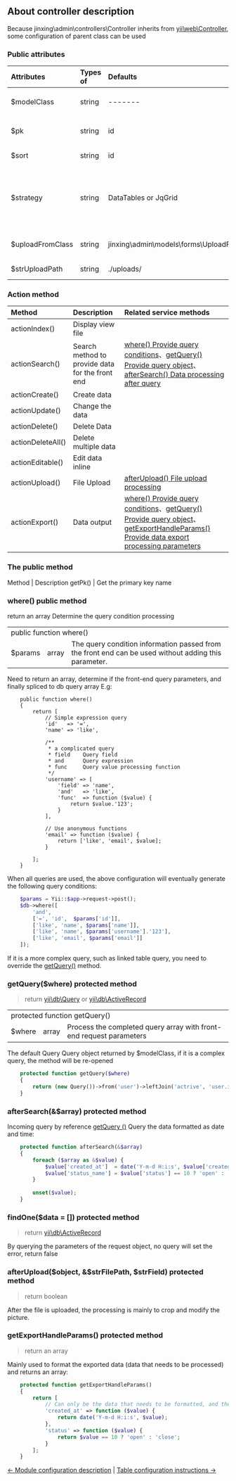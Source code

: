 About controller description
----------------------------

Because jinxing\admin\controllers\Controller inherits from [yii\web\Controller](http://www.yiichina.com/doc/api/2.0/yii-web-controller), some configuration of parent class can be used

### Public attributes
Attributes | Types of | Defaults | Description
:----------|:---------|:---------|:-----------
$modelClass| string   | -------  | [The data model object used](http://www.yiichina.com/doc/api/2.0/yii-db-activerecord)  
$pk        | string   | id       | Data table primary key field
$sort      | string   | id       | Default sort field
$strategy  | string   | DataTables or JqGrid| Use data processing class, corresponding to front-end data table processing
$uploadFromClass|string| jinxing\admin\models\forms\UploadForm| Upload file processing model 
$strUploadPath|string | ./uploads/| Upload file save path

### Action method
Method           | Description          | Related service methods
:----------------|:------------         |:----------------------------
actionIndex()    | Display view file    |
actionSearch()   | Search method to provide data for the front end| [where() Provide query conditions](#where-public-method)、[getQuery() Provide query object](#getquerywhere-protected-method)、[afterSearch() Data processing after query](#aftersearcharray-protected-method)
actionCreate()   | Create data          |
actionUpdate()   | Change the data      |
actionDelete()   | Delete Data          |
actionDeleteAll()| Delete multiple data |
actionEditable() | Edit data inline     |
actionUpload()   | File Upload          | [ afterUpload() File upload processing](#afteruploadobject-strfilepath-strfield-protected-method)
actionExport()   | Data output          | [where() Provide query conditions](#where-public-method)、[getQuery() Provide query object](#getquerywhere-protected-method)、[getExportHandleParams() Provide data export processing parameters ](#getexporthandleparams-protected-method)

### The public method

Method  | Description
getPk() | Get the primary key name

### where() public method 
return an array
Determine the query condition processing

<table>
    <tr>
        <td colspan="3">public function where() </td>
    </tr>
    <tr>
        <td>$params</td>
        <td> array </td>
        <td> The query condition information passed from the front end can be used without adding this parameter. </td>
    </tr>
</table>

Need to return an array, determine if the front-end query parameters, and finally spliced to db query array
E.g:
```
    public function where()
    {
        return [
            // Simple expression query
            'id'   => '=',
            'name' => 'like',
            
            /**
             * a complicated query
             * field    Query field
             * and      Query expression
             * func     Query value processing function
             */
            'username' => [
                'field' => 'name', 
                'and'   => 'like',
                'func'  => function ($value) {
                    return $value.'123';
                }
            ],
            
            // Use anonymous functions
            'email' => function ($value) {
                return ['like', 'email', $value];
            }
           
        ];
    }
```
When all queries are used, the above configuration will eventually generate the following query conditions:
```php
    $params = Yii::$app->request->post();
    $db->where([
        'and',
        ['=', 'id',  $params['id']],
        ['like', 'name', $params['name']],
        ['like', 'name', $params['username'].'123'],
        ['like', 'email', $params['email']]
    ]);
```

If it is a more complex query, such as linked table query, you need to override the [getQuery()](#getquerywhere-protected-method) method.

### getQuery($where) protected method
> return [yii\db\Query](http://www.yiichina.com/doc/api/2.0/yii-db-query) or [yii\db\ActiveRecord](http://www.yiichina.com/doc/api/2.0/yii-db-activerecord) 

<table>
    <tr>
        <td colspan="3">protected function getQuery() </td>
    </tr>
    <tr>
        <td>$where</td>
        <td> array </td>
        <td> Process the completed query array with front-end request parameters </td>
    </tr>
</table>

The default Query Query object returned by $modelClass, if it is a complex query, the method will be re-opened

```php 
    protected function getQuery($where)
    {
        return (new Query())->from('user')->leftJoin('actrive', 'user.id=active.user_id')->where($where);
    }

```

### afterSearch(&$array) protected method

Incoming query by reference [getQuery ()](#getquerywhere-protected-method) Query the data formatted as date and time:

```php
    protected function afterSearch(&$array) 
    {
        foreach ($array as &$value) {
            $value['created_at']  = date('Y-m-d H:i:s', $value['created_at']);
            $value['status_name'] = $value['status'] == 10 ? 'open' : 'close'; 
        }
        
        unset($value);
    }
```

### findOne($data = []) protected method

> return [yii\db\ActiveRecord](http://www.yiichina.com/doc/api/2.0/yii-db-activerecord)

By querying the parameters of the request object, no query will set the error, return false

### afterUpload($object, &$strFilePath, $strField) protected method

> return boolean

After the file is uploaded, the processing is mainly to crop and modify the picture.

### getExportHandleParams() protected method
> return an array

Mainly used to format the exported data (data that needs to be processed) and returns an array:

```php
    protected function getExportHandleParams()
    {
        return [
            // Can only be the data that needs to be formatted, and then corresponds to an anonymous function
            'created_at' => function ($value) {
                return date('Y-m-d H:i:s', $value);
            },
            'status' => function ($value) {
                return $value == 10 ? 'open' : 'close';
            }
        ];
    }
```




[←  Module configuration description](./config.md) | [Table configuration instructions →](./me-table.md)